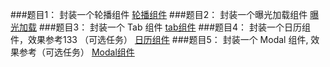###题目1： 封装一个轮播组件
[轮播组件](http://js.jirengu.com/noniqigima/1/edit)
###题目2： 封装一个曝光加载组件
[曝光加载](http://js.jirengu.com/zevujuwihi/1/edit)
###题目3： 封装一个 Tab 组件
[tab组件](http://js.jirengu.com/tamezohima/1/edit?html,output)
###题目4： 封装一个日历组件，效果参考133 （可选任务）
[日历组件](http://js.jirengu.com/juvozireya/1/edit?html,css,js,output)
###题目5： 封装一个 Modal 组件, 效果参考（可选任务）
[Modal组件](http://js.jirengu.com/misiremeju/1/edit?html,output)